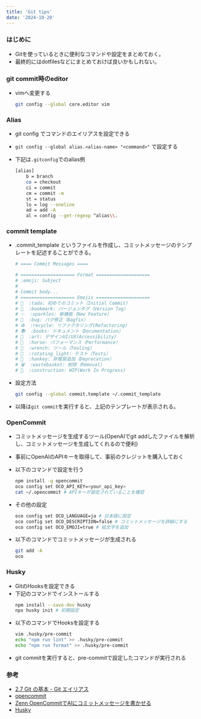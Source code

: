 ```yaml
---
title: 'Git tips'
date: '2024-10-20'
---
```


### はじめに

- Gitを使っているときに便利なコマンドや設定をまとめておく。
- 最終的にはdotfilesなどにまとめておけば良いかもしれない。

### git commit時のeditor

- vimへ変更する
  ```bash
  git config --global core.editor vim
  ```

### Alias

- git config でコマンドのエイリアスを設定できる
- `git config --global alias.<alias-name> "<command>"` で設定する
- 下記は`.gitconfig`でのalias例

  ```bash
  [alias]
      b = branch
      co = checkout
      ci = commit
      cm = commit -m
      st = status
      lo = log --oneline
      ad = add -A
      al = config --get-regexp ^alias\\.
  ```

### commit template

- .commit_template というファイルを作成し、コミットメッセージのテンプレートを記述することができる。

  ```bash
  # ==== Commit Messages ====

  # ==================== Format ====================
  # :emoji: Subject
  #
  # Commit body...
  # ==================== Emojis ====================
  # 🎉  :tada: 初めてのコミット（Initial Commit）
  # 🔖  :bookmark: バージョンタグ（Version Tag）
  # ✨  :sparkles: 新機能（New Feature）
  # 🐛  :bug: バグ修正（Bagfix）
  # ♻️  :recycle: リファクタリング(Refactoring)
  # 📚  :books: ドキュメント（Documentation）
  # 🎨  :art: デザインUI/UX(Accessibility)
  # 🐎  :horse: パフォーマンス（Performance）
  # 🔧  :wrench: ツール（Tooling）
  # 🚨  :rotating_light: テスト（Tests）
  # 💩  :hankey: 非推奨追加（Deprecation）
  # 🗑️  :wastebasket: 削除（Removal）
  # 🚧  :construction: WIP(Work In Progress)
  ```

* 設定方法
  ```bash
  git config --global commit.template ~/.commit_template
  ```
* 以降は`git commit`を実行すると、上記のテンプレートが表示される。

### OpenCommit

- コミットメッセージを生成するツール(OpenAIでgit addしたファイルを解析し、コミットメッセージを生成してくれるので便利)
- 事前にOpenAIのAPIキーを取得して、事前のクレジットを購入しておく
- 以下のコマンドで設定を行う

  ```bash
  npm install -g opencommit
  oco config set OCO_API_KEY=<your_api_key>
  cat ~/.opencommit # APIキーが設定されていることを確認
  ```

- その他の設定

  ```bash
  oco config set OCO_LANGUAGE=ja # 日本語に設定
  oco config set OCO_DESCRIPTION=false # コミットメッセージを詳細にする
  oco config set OCO_EMOJI=true # 絵文字を追加
  ```

- 以下のコマンドでコミットメッセージが生成される

  ```bash
  git add -A
  oco
  ```

### Husky

- GitのHooksを設定できる
- 下記のコマンドでインストールする
  ```bash
  npm install --save-dev husky
  npx husky init # 初期設定
  ```
- 以下のコマンドでHooksを設定する
  ```bash
  vim .husky/pre-commit
  echo "npm run lint" >> .husky/pre-commit
  echo "npm run format" >> .husky/pre-commit
  ```
- git commitを実行すると、pre-commitで設定したコマンドが実行される

### 参考

- [2.7 Git の基本 - Git エイリアス](https://git-scm.com/book/ja/v2/Git-%E3%81%AE%E5%9F%BA%E6%9C%AC-Git-%E3%82%A8%E3%82%A4%E3%83%AA%E3%82%A2%E3%82%B9)
- [opencommit](https://github.com/di-sukharev/opencommit)
- [Zenn OpenCommitでAIにコミットメッセージを書かせる](https://zenn.dev/hayato94087/articles/8193b7f7fd6f76)
- [Husky](https://typicode.github.io/husky/)
